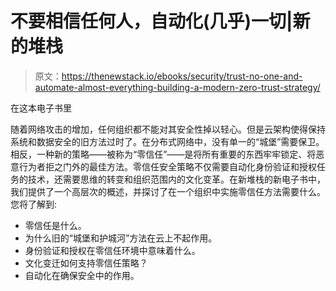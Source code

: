 # 不要相信任何人，自动化(几乎)一切|新的堆栈

> 原文：<https://thenewstack.io/ebooks/security/trust-no-one-and-automate-almost-everything-building-a-modern-zero-trust-strategy/>

在这本电子书里

随着网络攻击的增加，任何组织都不能对其安全性掉以轻心。但是云架构使得保持系统和数据安全的旧方法过时了。在分布式网络中，没有单一的“城堡”需要保卫。相反，一种新的策略——被称为“零信任”——是将所有重要的东西牢牢锁定、将恶意行为者拒之门外的最佳方法。零信任安全策略不仅需要自动化身份验证和授权任务的技术，还需要思维的转变和组织范围内的文化变革。在新堆栈的新电子书中，我们提供了一个高层次的概述，并探讨了在一个组织中实施零信任方法需要什么。您将了解到:

*   零信任是什么。
*   为什么旧的“城堡和护城河”方法在云上不起作用。
*   身份验证和授权在零信任环境中意味着什么。
*   文化变迁如何支持零信任策略？
*   自动化在确保安全中的作用。